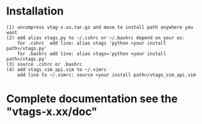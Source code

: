 # Installation
    (1) uncompress vtag-x.xx.tar.gz and move to install path anywhere you want
    (2) add alias vtags.py to ~/.cshrc or ~/.bashrc depend on your os:
        for .cshrc  add line: alias vtags 'python <your install path>/vtags.py'
        for .bashrc add line: alias vtags='python <your install path>/vtags.py'
    (3) source .cshrc or .bashrc
    (4) add vtags_vim_api.vim to ~/.vimrc
        add line to ~/.vimrc: source <your install path>/vtags_vim_api.vim

# Complete documentation see the "vtags-x.xx/doc"
